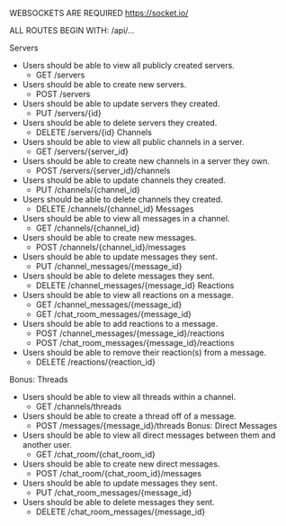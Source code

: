 WEBSOCKETS ARE REQUIRED
https://socket.io/

ALL ROUTES BEGIN WITH: /api/...

Servers
- Users should be able to view all publicly created servers.
    - GET /servers
- Users should be able to create new servers.
    - POST /servers
- Users should be able to update servers they created.
    - PUT /servers/{id}
- Users should be able to delete servers they created.
    - DELETE /servers/{id}
Channels
- Users should be able to view all public channels in a server.
    - GET /servers/{server_id}
- Users should be able to create new channels in a server they own.
    - POST /servers/{server_id}/channels
- Users should be able to update channels they created.
    - PUT /channels/{channel_id}
- Users should be able to delete channels they created.
    - DELETE /channels/{channel_id}
Messages
- Users should be able to view all messages in a channel.
    - GET /channels/{channel_id}
- Users should be able to create new messages.
    - POST /channels/{channel_id}/messages
- Users should be able to update messages they sent.
    - PUT /channel_messages/{message_id}
- Users should be able to delete messages they sent.
    - DELETE /channel_messages/{message_id}
Reactions
- Users should be able to view all reactions on a message.
    - GET /channel_messages/{message_id}
    - GET /chat_room_messages/{message_id}
- Users should be able to add reactions to a message.
    - POST /channel_messages/{message_id}/reactions
    - POST /chat_room_messages/{message_id}/reactions
- Users should be able to remove their reaction(s) from a message.
    - DELETE /reactions/{reaction_id}

Bonus: Threads
- Users should be able to view all threads within a channel.
    - GET /channels/threads
- Users should be able to create a thread off of a message.
    - POST /messages/{message_id}/threads
Bonus: Direct Messages
- Users should be able to view all direct messages between them and another user.
    - GET /chat_room/{chat_room_id}
- Users should be able to create new direct messages.
    - POST /chat_room/{chat_room_id}/messages
- Users should be able to update messages they sent.
    - PUT /chat_room_messages/{message_id}
- Users should be able to delete messages they sent.
    - DELETE /chat_room_messages/{message_id}

